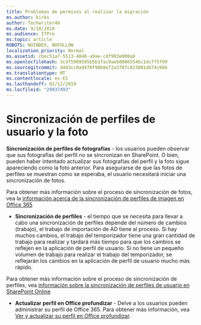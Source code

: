 ```yaml
---
title: Problemas de permisos al realizar la migración
ms.author: kirks
author: Techwriter40
ms.date: 9/18/2018
ms.audience: ITPro
ms.topic: article
ROBOTS: NOINDEX, NOFOLLOW
localization_priority: Normal
ms.assetid: cbec51a7-5513-4848-a9ae-cdf993e000a8
ms.openlocfilehash: 3cdf5909595b5b1fac9aeb00865546c1dcff5f09
ms.sourcegitcommit: dd43cc0a9470f98b8ef2a3787c823801d674c666
ms.translationtype: MT
ms.contentlocale: es-ES
ms.lasthandoff: 02/12/2019
ms.locfileid: "29937493"
---
```

# <a name="user-profile-and-photo-synchronization"></a>Sincronización de perfiles de usuario y la foto

 **Sincronización de perfiles de fotografías** - los usuarios pueden observar que sus fotografías del perfil no se sincronizan en SharePoint. O bien, pueden haber intentado actualizar sus fotografías del perfil y la foto sigue apareciendo como la foto anterior. Para asegurarse de que las fotos de perfiles se muestran como se esperaba, el usuario necesitará iniciar una sincronización de fotos. 
  
Para obtener más información sobre el proceso de sincronización de fotos, vea la [información acerca de la sincronización de perfiles de imagen en Office 365](https://go.microsoft.com/fwlink/?linkid=2022634)
  
- **Sincronización de perfiles** - el tiempo que se necesita para llevar a cabo una sincronización de perfiles depende del número de cambios (trabajo), el trabajo de importación de AD tiene al proceso. Si hay muchos cambios, el trabajo del temporizador tiene una gran cantidad de trabajo para realizar y tardará más tiempo para que los cambios se reflejen en la aplicación de perfil de usuario. Si no tiene un pequeño volumen de trabajo para realizar el trabajo del temporizador, se reflejarán los cambios en la aplicación de perfil de usuario mucho más rápido. 
  
Para obtener más información sobre el proceso de sincronización de perfiles, vea [información sobre la sincronización de perfiles de usuario en SharePoint Online](https://go.microsoft.com/fwlink/?linkid=2022639)
    
- **Actualizar perfil en Office profundizar** - Delve a los usuarios pueden administrar su perfil de Office 365. Para obtener más información, vea [Ver y actualizar su perfil en Office profundizar](https://support.office.com/article/View-and-update-your-profile-in-Office-Delve-4e84343b-eedf-45a1-aeb9-8627ccca14ba).
    

